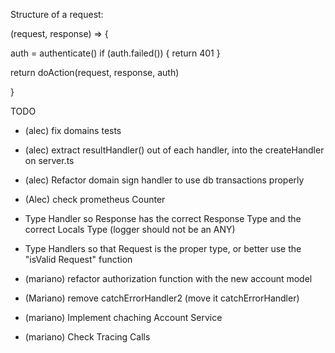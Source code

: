 Structure of a request:

(request, response) => {

auth = authenticate()
if (auth.failed()) {
return 401
}

return doAction(request, response, auth)

}

TODO

- (alec) fix domains tests
- (alec) extract resultHandler() out of each handler, into the createHandler on server.ts
- (alec) Refactor domain sign handler to use db transactions properly
- (Alec) check prometheus Counter

- Type Handler so Response has the correct Response Type and the correct Locals Type (logger should not be an ANY)
- Type Handlers so that Request is the proper type, or better use the "isValid Request" function

- (mariano) refactor authorization function with the new account model
- (Mariano) remove catchErrorHandler2 (move it catchErrorHandler)
- (mariano) Implement chaching Account Service
- (mariano) Check Tracing Calls
